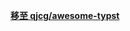 <p align=center>
  <b><a href="https://github.com/qjcg/awesome-typst/blob/main/README_ZH.md">移至 qjcg/awesome-typst</a></b>
</p>
